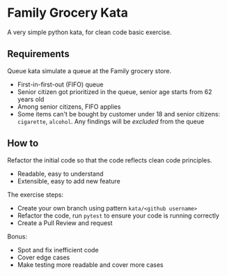 # Family Grocery Kata
A very simple python kata, for clean code basic exercise.

## Requirements
Queue kata simulate a queue at the Family grocery store.
* First-in-first-out (FIFO) queue
* Senior citizen got prioritized in the queue, senior age starts from 62 years old
* Among senior citizens, FIFO applies
* Some items can't be bought by customer under 18 and senior citizens: `cigarette`, `alcohol`. Any findings will be *excluded* from the queue

## How to
Refactor the initial code so that the code reflects clean code principles.
* Readable, easy to understand
* Extensible, easy to add new feature

The exercise steps:
* Create your own branch using pattern `kata/<github username>`
* Refactor the code, run `pytest` to ensure your code is running correctly
* Create a Pull Review and request

Bonus:
* Spot and fix inefficient code
* Cover edge cases
* Make testing more readable and cover more cases
